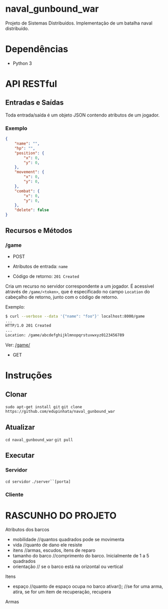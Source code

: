 # naval_gunbound_war

Projeto de Sistemas Distribuídos. Implementação de um batalha naval distribuído.

# Dependências

* Python 3

# API RESTful

## Entradas e Saídas

Toda entrada/saída é um objeto JSON contendo atributos de um jogador.

### Exemplo

```json
{
	"name": "",
	"hp": "",
	"position": {
		"x": 0,
		"y": 0,
	},
	"movement": {
		"x": 0,
		"y": 0,
	},
	"combat": {
		"x": 0,
		"y": 0,
	},
	"delete": false
}
```

## Recursos e Métodos

### /game

* POST

 * Atributos de entrada: `name`
 * Código de retorno: `201 Created`

Cria um recurso no servidor correspondente a um jogador. É acessível através de
`/game/<token>`, que é especificado no campo `Location` do cabeçalho de retorno,
junto com o código de retorno.

Exemplo:

```sh
$ curl --verbose --data '{"name": "foo"}' localhost:8000/game
...
HTTP/1.0 201 Created
...
Location: /game/abcdefghijklmnopqrstuvwxyz0123456789
```

Ver: [/game/<token>](#/game/<token>)

* GET

# Instruções

## Clonar

`sudo apt-get install git`
`git clone https://github.com/edupinhata/naval_gunbound_war`

## Atualizar

`cd naval_gunbound_war`
`git pull`

## Executar

### Servidor

`cd servidor`
`./server``[porta]`

### Cliente

# RASCUNHO DO PROJETO

Atributos dos barcos
* mobilidade //quantos quadrados pode se movimenta
* vida //quanto de dano ele resiste
* itens //armas, escudos, itens de reparo
* tamanho do barco //comprimento do barco. Inicialmente de 1 a 5 quadrados
* orientação // se o barco está na orizontal ou vertical



Itens
- espaço //quanto de espaço ocupa no barco
ativar(); //se for uma arma, atira, se for um item de recuperação, recupera

Armas

